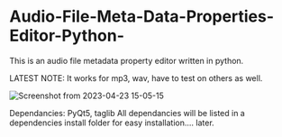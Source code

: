 # Audio-File-Meta-Data-Properties-Editor-Python-
This is an audio file metadata property editor written in python.

LATEST NOTE: It works for mp3, wav, have to test on others as well.

![Screenshot from 2023-04-23 15-05-15](https://user-images.githubusercontent.com/102178068/233868890-61f62201-a42c-4064-8b24-4d8ce5b954a3.jpg)

Dependancies: PyQt5, taglib
All dependancies will be listed in a dependencies install folder for easy installation.... later.
